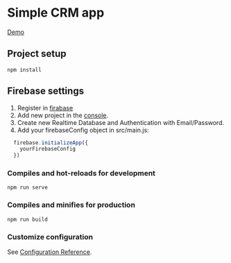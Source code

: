 # Simple CRM app

[Demo](https://vue-admin-panel-oio.web.app/)

## Project setup
```
npm install
```

## Firebase settings
1.  Register in [firabase](https://firebase.google.com/)
2.  Add new project in the [console](https://console.firebase.google.com/).
3.  Create new Realtime Database and Authentication with Email/Password.
4.  Add your firebaseConfig object in src/main.js:
```js script
  firebase.initializeApp({
    yourFirebaseConfig
  })
```


### Compiles and hot-reloads for development
```
npm run serve
```

### Compiles and minifies for production
```
npm run build
```

### Customize configuration
See [Configuration Reference](https://cli.vuejs.org/config/).
